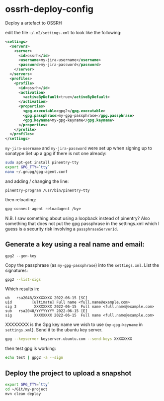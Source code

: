 # ossrh-deploy-config

Deploy a artefact to OSSRH

edit the file `~/.m2/settings.xml` to look like the following:

```XML
<settings>
  <servers>
    <server>
      <id>ossrh</id>
      <username>my-jira-username</username>
      <password>my-jira-password</password>
    </server>
  </servers>
  <profiles>
    <profile>
      <id>ossrh</id>
      <activation>
        <activeByDefault>true</activeByDefault>
      </activation>
      <properties>
        <gpg.executable>gpg2</gpg.executable>
        <gpg.passphrase>my-gpg-passphrase</gpg.passphrase>
        <gpg.keyname>my-gpg-keyname</gpg.keyname>
      </properties>
    </profile>
  </profiles>
</settings>

```

`my-jira-username` and `my-jira-password` were set up when signing up to sonatype
Set up a gpg if there is not one already:

```BASH
sudo apt-get install pinentry-tty
export GPG_TTY=`tty`
nano ~/.gnupg/gpg-agent.conf
```

and adding / changing the line:

```
pinentry-program /usr/bin/pinentry-tty
```

then reloading:

```BASH
gpg-connect-agent reloadagent /bye
```

N.B. I saw something about using a loopback instead of pinentry?
Also something that does not put the gpg passphrase in the settings.xml which I guess is 
a security risk involving a `passphraseServerId`.

## Generate a key using a real name and email:

```
gpg2 --gen-key

```

Copy the passphrase (as `my-gpg-passphrase`) into the `settings.xml`.
List the signatures:

```BASH
gpg2 --list-sigs
```

Which results in:

```
ub   rsa2048/XXXXXXXX 2022-06-15 [SC]
uid         [ultimate] Full name <full.name@example.com>
sig 3        XXXXXXXX 2022-06-15  Full name <full.name@example.com>
sub   rsa2048/YYYYYYYY 2022-06-15 [E]
sig          XXXXXXXX 2022-06-15  Full name <full.name@example.com>
```

XXXXXXXX is the Gpg key name we wish to use (`my-gpg-keyname` in `settings.xml`). Send it to the ubuntu key server.

```BASH
gpg --keyserver keyserver.ubuntu.com --send-keys XXXXXXXX
```

then test gpg is working:

```BASH
echo test | gpg2 -a --sign
```

## Deploy the project to upload a snapshot

```BASH
export GPG_TTY=`tty`
cd ~/Git/my-project
mvn clean deploy
```
